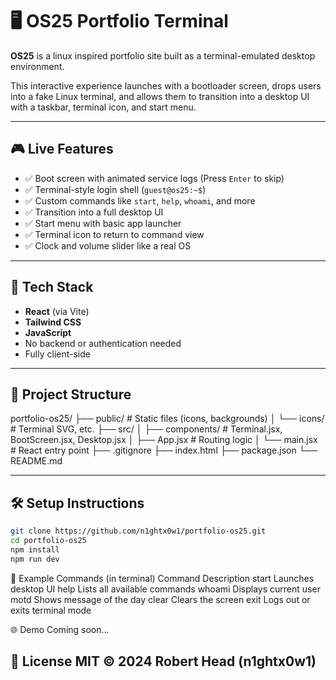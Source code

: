 # 🖥 OS25 Portfolio Terminal

**OS25** is a linux inspired portfolio site built as a terminal-emulated desktop environment.

This interactive experience launches with a bootloader screen, drops users into a fake Linux terminal, and allows them to transition into a desktop UI with a taskbar, terminal icon, and start menu.

---

## 🎮 Live Features

- ✅ Boot screen with animated service logs (Press `Enter` to skip)
- ✅ Terminal-style login shell (`guest@os25:~$`)
- ✅ Custom commands like `start`, `help`, `whoami`, and more
- ✅ Transition into a full desktop UI
- ✅ Start menu with basic app launcher
- ✅ Terminal icon to return to command view
- ✅ Clock and volume slider like a real OS

---

## 🚀 Tech Stack

- **React** (via Vite)
- **Tailwind CSS**
- **JavaScript**
- No backend or authentication needed
- Fully client-side

---

## 📁 Project Structure

portfolio-os25/
├── public/                 # Static files (icons, backgrounds)
│   └── icons/              # Terminal SVG, etc.
├── src/
│   ├── components/         # Terminal.jsx, BootScreen.jsx, Desktop.jsx
│   ├── App.jsx             # Routing logic
│   └── main.jsx            # React entry point
├── .gitignore
├── index.html
├── package.json
└── README.md

---

## 🛠 Setup Instructions

```bash
git clone https://github.com/n1ghtx0w1/portfolio-os25.git
cd portfolio-os25
npm install
npm run dev
```

🧪 Example Commands (in terminal)
Command	Description
start	Launches desktop UI
help	Lists all available commands
whoami	Displays current user
motd	Shows message of the day
clear	Clears the screen
exit	Logs out or exits terminal mode

🌐 Demo
Coming soon...

📜 License
MIT © 2024 Robert Head (n1ghtx0w1)
---
